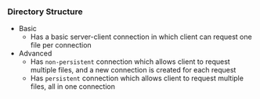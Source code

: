 ### Directory Structure
- Basic
  - Has a basic server-client connection in which client can request one file per connection
- Advanced
  - Has `non-persistent` connection which allows client to request multiple files, and a new connection is created for each request
  - Has `persistent` connection which allows client to request multiple files, all in one connection
